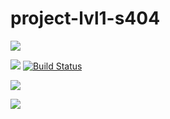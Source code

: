 # project-lvl1-s404
<a href="https://codeclimate.com/github/EvgeniyaII/project-lvl1-s404/maintainability"><img src="https://api.codeclimate.com/v1/badges/a4e334d461c7f52c117b/maintainability" /></a>

<a href="https://codeclimate.com/github/EvgeniyaII/project-lvl1-s404/test_coverage"><img src="https://api.codeclimate.com/v1/badges/a4e334d461c7f52c117b/test_coverage" /></a>
[![Build Status](https://travis-ci.com/EvgeniyaII/project-lvl1-s404.svg?branch=master)](https://travis-ci.com/EvgeniyaII/project-lvl1-s404)

<a href="https://asciinema.org/a/gI6BHLLCIHx8rG88IWFTFjOtt" target="_blank"><img src="https://asciinema.org/a/gI6BHLLCIHx8rG88IWFTFjOtt.svg" /></a>

<a href="https://asciinema.org/a/DRo17ZswmmLQ9D7tMZY8ojjIW" target="_blank"><img src="https://asciinema.org/a/DRo17ZswmmLQ9D7tMZY8ojjIW.svg" /></a>
